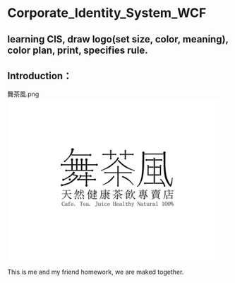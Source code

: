Corporate_Identity_System_WCF
======
## learning CIS, draw logo(set size, color, meaning), color plan, print, specifies rule.
## Introduction：


舞茶風.png
<img src="舞茶風.png" width="480.0" height="366.8" alt="Black" />


This is me and my friend homework, we are maked together.
